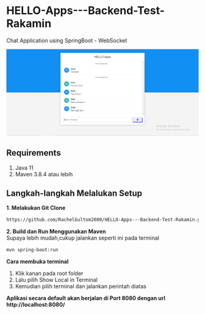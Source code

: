 # HELLO-Apps---Backend-Test-Rakamin
Chat Application using SpringBoot - WebSocket

![](img/gambar1.PNG)

## Requirements

1. Java 11
2. Maven 3.8.4 atau lebih

## Langkah-langkah Melalukan Setup

**1. Melakukan Git Clone**
```bash
https://github.com/RachelGultom2000/HELLO-Apps---Backend-Test-Rakamin.git
```

**2. Build dan Run Menggunakan Maven** <br>
Supaya lebih mudah,cukup jalankan seperti ini pada terminal
```bash
mvn spring-boot:run
```
**Cara membuka terminal**
1. Klik kanan pada root folder
2. Lalu pilih Show Local in Terminal
3. Kemudian pilih terminal dan jalankan perintah diatas

**Aplikasi secara default akan berjalan di Port 8080 dengan url http://localhost:8080/**
